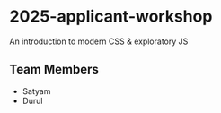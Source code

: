 # 2025-applicant-workshop

An introduction to modern CSS &amp; exploratory JS

## Team Members

- Satyam
- Durul